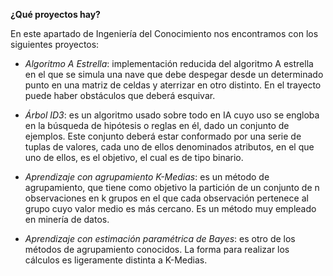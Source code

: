 <!--Creado por Jonathan Carrero -->

**¿Qué proyectos hay?**

En este apartado de Ingeniería del Conocimiento nos encontramos con los siguientes proyectos:

- *Algoritmo A Estrella*: implementación reducida del algoritmo A estrella en el que se simula una nave que debe despegar desde un determinado punto en una matriz de celdas y aterrizar en otro distinto. En el trayecto puede haber obstáculos que deberá esquivar.

- *Árbol ID3*: es un algoritmo usado sobre todo en IA cuyo uso se engloba en la búsqueda de hipótesis o reglas en él, dado un conjunto de ejemplos. Este conjunto deberá estar conformado por una serie de tuplas de valores, cada uno de ellos denominados atributos, en el que uno de ellos, es el objetivo, el cual es de tipo binario.

- *Aprendizaje con agrupamiento K-Medias*: es un método de agrupamiento, que tiene como objetivo la partición de un conjunto de n observaciones en k grupos en el que cada observación pertenece al grupo cuyo valor medio es más cercano. Es un método muy empleado en minería de datos.

- *Aprendizaje con estimación paramétrica de Bayes*: es otro de los métodos de agrupamiento conocidos. La forma para realizar los cálculos es ligeramente distinta a K-Medias.
